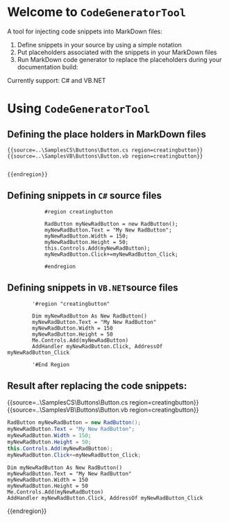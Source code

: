 # Welcome to `CodeGeneratorTool`
A tool for injecting code snippets into MarkDown files:

1. Define snippets in your source by using a simple notation
2. Put placeholders associated with the snippets in your MarkDown files
3. Run MarkDown code generator to replace the placeholders during your documentation build:

Currently support: C# and VB.NET

# Using `CodeGeneratorTool`

## Defining the place holders in MarkDown files

```
{{source=..\SamplesCS\Buttons\Button.cs region=creatingbutton}} 
{{source=..\SamplesVB\Buttons\Button.vb region=creatingbutton}} 


{{endregion}} 
```

## Defining snippets in `C#` source files 

```
            #region creatingbutton

            RadButton myNewRadButton = new RadButton();
            myNewRadButton.Text = "My New RadButton";
            myNewRadButton.Width = 150;
            myNewRadButton.Height = 50;
            this.Controls.Add(myNewRadButton);
            myNewRadButton.Click+=myNewRadButton_Click;

            #endregion
```

## Defining snippets in `VB.NET`source files
```
        '#region "creatingbutton"

        Dim myNewRadButton As New RadButton()
        myNewRadButton.Text = "My New RadButton"
        myNewRadButton.Width = 150
        myNewRadButton.Height = 50
        Me.Controls.Add(myNewRadButton)
        AddHandler myNewRadButton.Click, AddressOf myNewRadButton_Click

        '#End Region
```

## Result after replacing the code snippets:

{{source=..\SamplesCS\Buttons\Button.cs region=creatingbutton}} 
{{source=..\SamplesVB\Buttons\Button.vb region=creatingbutton}} 
````C#
RadButton myNewRadButton = new RadButton();
myNewRadButton.Text = "My New RadButton";
myNewRadButton.Width = 150;
myNewRadButton.Height = 50;
this.Controls.Add(myNewRadButton);
myNewRadButton.Click+=myNewRadButton_Click;

````
````VB.NET
Dim myNewRadButton As New RadButton()
myNewRadButton.Text = "My New RadButton"
myNewRadButton.Width = 150
myNewRadButton.Height = 50
Me.Controls.Add(myNewRadButton)
AddHandler myNewRadButton.Click, AddressOf myNewRadButton_Click

````
{{endregion}} 





